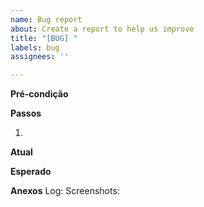 ```yaml
---
name: Bug report
about: Create a report to help us improve
title: "[BUG] "
labels: bug
assignees: ''

---
```


**Pré-condição**
<preencher>

**Passos**
1. <preencher>

**Atual**
<preencher>

**Esperado**
<preencher>

**Anexos**
Log: <anexar>
Screenshots: <anexar>

